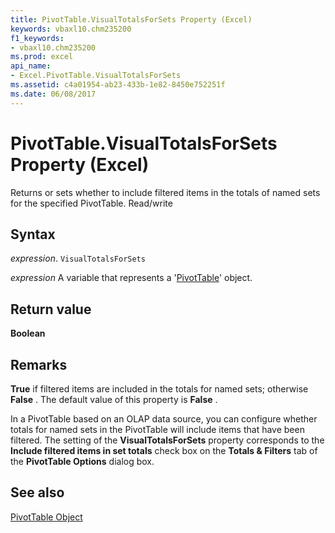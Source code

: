 ```yaml
---
title: PivotTable.VisualTotalsForSets Property (Excel)
keywords: vbaxl10.chm235200
f1_keywords:
- vbaxl10.chm235200
ms.prod: excel
api_name:
- Excel.PivotTable.VisualTotalsForSets
ms.assetid: c4a01954-ab23-433b-1e82-8450e752251f
ms.date: 06/08/2017
---
```



# PivotTable.VisualTotalsForSets Property (Excel)

Returns or sets whether to include filtered items in the totals of named sets for the specified PivotTable. Read/write


## Syntax

 _expression_. `VisualTotalsForSets`

 _expression_ A variable that represents a '[PivotTable](Excel.PivotTable.md)' object.


## Return value

 **Boolean**


## Remarks

 **True** if filtered items are included in the totals for named sets; otherwise **False** . The default value of this property is **False** .

In a PivotTable based on an OLAP data source, you can configure whether totals for named sets in the PivotTable will include items that have been filtered. The setting of the  **VisualTotalsForSets** property corresponds to the **Include filtered items in set totals** check box on the **Totals & Filters** tab of the **PivotTable Options** dialog box.


## See also


[PivotTable Object](Excel.PivotTable.md)

